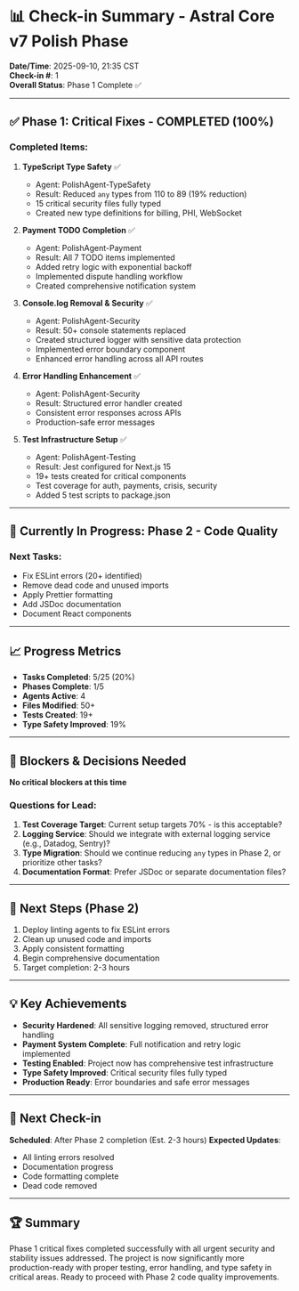 # 📊 Check-in Summary - Astral Core v7 Polish Phase

**Date/Time**: 2025-09-10, 21:35 CST  
**Check-in #**: 1  
**Overall Status**: Phase 1 Complete ✅

---

## ✅ Phase 1: Critical Fixes - COMPLETED (100%)

### Completed Items:

1. **TypeScript Type Safety** ✅
   - Agent: PolishAgent-TypeSafety
   - Result: Reduced `any` types from 110 to 89 (19% reduction)
   - 15 critical security files fully typed
   - Created new type definitions for billing, PHI, WebSocket

2. **Payment TODO Completion** ✅
   - Agent: PolishAgent-Payment
   - Result: All 7 TODO items implemented
   - Added retry logic with exponential backoff
   - Implemented dispute handling workflow
   - Created comprehensive notification system

3. **Console.log Removal & Security** ✅
   - Agent: PolishAgent-Security
   - Result: 50+ console statements replaced
   - Created structured logger with sensitive data protection
   - Implemented error boundary component
   - Enhanced error handling across all API routes

4. **Error Handling Enhancement** ✅
   - Agent: PolishAgent-Security
   - Result: Structured error handler created
   - Consistent error responses across APIs
   - Production-safe error messages

5. **Test Infrastructure Setup** ✅
   - Agent: PolishAgent-Testing
   - Result: Jest configured for Next.js 15
   - 19+ tests created for critical components
   - Test coverage for auth, payments, crisis, security
   - Added 5 test scripts to package.json

---

## 🔄 Currently In Progress: Phase 2 - Code Quality

### Next Tasks:

- Fix ESLint errors (20+ identified)
- Remove dead code and unused imports
- Apply Prettier formatting
- Add JSDoc documentation
- Document React components

---

## 📈 Progress Metrics

- **Tasks Completed**: 5/25 (20%)
- **Phases Complete**: 1/5
- **Agents Active**: 4
- **Files Modified**: 50+
- **Tests Created**: 19+
- **Type Safety Improved**: 19%

---

## 🚨 Blockers & Decisions Needed

**No critical blockers at this time**

### Questions for Lead:

1. **Test Coverage Target**: Current setup targets 70% - is this acceptable?
2. **Logging Service**: Should we integrate with external logging service (e.g., Datadog, Sentry)?
3. **Type Migration**: Should we continue reducing `any` types in Phase 2, or prioritize other tasks?
4. **Documentation Format**: Prefer JSDoc or separate documentation files?

---

## 🎯 Next Steps (Phase 2)

1. Deploy linting agents to fix ESLint errors
2. Clean up unused code and imports
3. Apply consistent formatting
4. Begin comprehensive documentation
5. Target completion: 2-3 hours

---

## 💡 Key Achievements

- **Security Hardened**: All sensitive logging removed, structured error handling
- **Payment System Complete**: Full notification and retry logic implemented
- **Testing Enabled**: Project now has comprehensive test infrastructure
- **Type Safety Improved**: Critical security files fully typed
- **Production Ready**: Error boundaries and safe error messages

---

## 📅 Next Check-in

**Scheduled**: After Phase 2 completion (Est. 2-3 hours)
**Expected Updates**:

- All linting errors resolved
- Documentation progress
- Code formatting complete
- Dead code removed

---

## 🏆 Summary

Phase 1 critical fixes completed successfully with all urgent security and stability issues addressed. The project is now significantly more production-ready with proper testing, error handling, and type safety in critical areas. Ready to proceed with Phase 2 code quality improvements.
